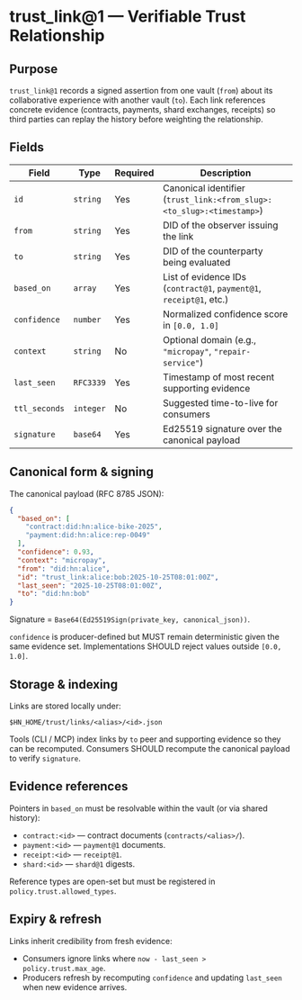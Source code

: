 # trust_link@1 — Verifiable Trust Relationship

## Purpose

`trust_link@1` records a signed assertion from one vault (`from`) about its collaborative
experience with another vault (`to`). Each link references concrete evidence
(contracts, payments, shard exchanges, receipts) so third parties can replay the
history before weighting the relationship.

## Fields

| Field        | Type        | Required | Description                                                        |
|--------------|-------------|----------|--------------------------------------------------------------------|
| `id`         | `string`    | Yes      | Canonical identifier (`trust_link:<from_slug>:<to_slug>:<timestamp>`) |
| `from`       | `string`    | Yes      | DID of the observer issuing the link                               |
| `to`         | `string`    | Yes      | DID of the counterparty being evaluated                            |
| `based_on`   | `array`     | Yes      | List of evidence IDs (`contract@1`, `payment@1`, `receipt@1`, etc.)|
| `confidence` | `number`    | Yes      | Normalized confidence score in `[0.0, 1.0]`                        |
| `context`    | `string`    | No       | Optional domain (e.g., `"micropay"`, `"repair-service"`)           |
| `last_seen`  | `RFC3339`   | Yes      | Timestamp of most recent supporting evidence                       |
| `ttl_seconds`| `integer`   | No       | Suggested time-to-live for consumers                               |
| `signature`  | `base64`    | Yes      | Ed25519 signature over the canonical payload                       |

## Canonical form & signing

The canonical payload (RFC 8785 JSON):

```json
{
  "based_on": [
    "contract:did:hn:alice-bike-2025",
    "payment:did:hn:alice:rep-0049"
  ],
  "confidence": 0.93,
  "context": "micropay",
  "from": "did:hn:alice",
  "id": "trust_link:alice:bob:2025-10-25T08:01:00Z",
  "last_seen": "2025-10-25T08:01:00Z",
  "to": "did:hn:bob"
}
```

Signature = `Base64(Ed25519Sign(private_key, canonical_json))`.

`confidence` is producer-defined but MUST remain deterministic given the same evidence set.
Implementations SHOULD reject values outside `[0.0, 1.0]`.

## Storage & indexing

Links are stored locally under:

```
$HN_HOME/trust/links/<alias>/<id>.json
```

Tools (CLI / MCP) index links by `to` peer and supporting evidence so they can be recomputed.
Consumers SHOULD recompute the canonical payload to verify `signature`.

## Evidence references

Pointers in `based_on` must be resolvable within the vault (or via shared history):

- `contract:<id>` — contract documents (`contracts/<alias>/`).
- `payment:<id>` — `payment@1` documents.
- `receipt:<id>` — `receipt@1`.
- `shard:<id>` — `shard@1` digests.

Reference types are open-set but must be registered in `policy.trust.allowed_types`.

## Expiry & refresh

Links inherit credibility from fresh evidence:

- Consumers ignore links where `now - last_seen > policy.trust.max_age`.
- Producers refresh by recomputing `confidence` and updating `last_seen` when new evidence arrives.


